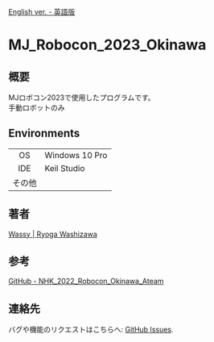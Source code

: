[English ver. - 英語版](https://github.com/wassy310/MJ_Robocon_2023_Okinawa/blob/master/README.md)
# MJ_Robocon_2023_Okinawa
## 概要
MJロボコン2023で使用したプログラムです。  
手動ロボットのみ

## Environments
|        |                                        |
|  :-:   | -------------------------------------- |
| OS     | Windows 10 Pro                         |
| IDE    | Keil Studio                            |
| その他 |                                        |

## 著者
[Wassy | Ryoga Washizawa](https://github.com/wassy310)

## 参考
[GitHub - NHK_2022_Robocon_Okinawa_Ateam](https://github.com/ByakkoMatsumiya/NHK_2022_Robocon_Okinawa_Ateam)

## 連絡先
バグや機能のリクエストはこちらへ: [GitHub Issues](https://github.com/wassy310/MJ_Robocon_2023_Okinawa/issues).
